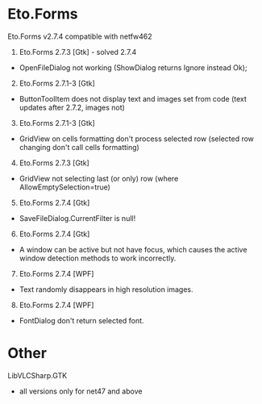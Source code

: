 
# Eto.Forms

Eto.Forms v2.7.4 compatible with netfw462

1. Eto.Forms 2.7.3 [Gtk] - solved 2.7.4
  - OpenFileDialog not working (ShowDialog returns Ignore instead Ok);

2. Eto.Forms 2.7.1-3 [Gtk]
  - ButtonToolItem does not display text and images set from code (text updates after 2.7.2, images not)

3. Eto.Forms 2.7.1-3 [Gtk]
  - GridView on cells formatting don't process selected row (selected row changing don't call cells formatting)

4. Eto.Forms 2.7.3 [Gtk]
  - GridView not selecting last (or only) row (where AllowEmptySelection=true)

5. Eto.Forms 2.7.4 [Gtk]
  - SaveFileDialog.CurrentFilter is null!

6. Eto.Forms 2.7.4 [Gtk]
  - A window can be active but not have focus, which causes the active window detection methods to work incorrectly.

7. Eto.Forms 2.7.4 [WPF]
  - Text randomly disappears in high resolution images.

8. Eto.Forms 2.7.4 [WPF]
  - FontDialog don't return selected font.

# Other

LibVLCSharp.GTK
  - all versions only for net47 and above
